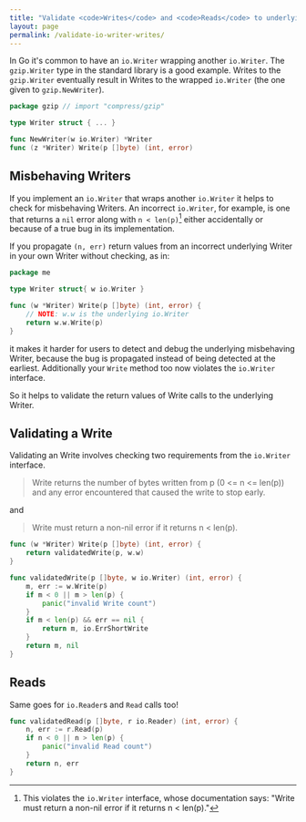 ```yaml
---
title: "Validate <code>Writes</code> and <code>Reads</code> to underlying <code>io.Writers</code> and <code>io.Readers</code>"
layout: page
permalink: /validate-io-writer-writes/
---
```


In Go it's common to have an `io.Writer` wrapping another `io.Writer`.
The `gzip.Writer` type in the standard library is a good example. Writes
to the `gzip.Writer` eventually result in Writes to the wrapped
`io.Writer` (the one given to `gzip.NewWriter`).


```go
package gzip // import "compress/gzip"

type Writer struct { ... }

func NewWriter(w io.Writer) *Writer
func (z *Writer) Write(p []byte) (int, error)
```

## Misbehaving Writers

If you implement an `io.Writer` that wraps another `io.Writer` it helps
to check for misbehaving Writers. An incorrect `io.Writer`, for example,
is one that returns a `nil` error along with `n < len(p)`[^1] either
accidentally or because of a true bug in its implementation.

If you propagate `(n, err)` return values from an incorrect
underlying Writer in your own Writer without checking, as in:

```go
package me

type Writer struct{ w io.Writer }

func (w *Writer) Write(p []byte) (int, error) {
    // NOTE: w.w is the underlying io.Writer
    return w.w.Write(p)
}
```

it makes it harder for users to detect and debug the underlying
misbehaving Writer, because the bug is propagated instead of being
detected at the earliest. Additionally your `Write` method too now
violates the `io.Writer` interface.

So it helps to validate the return values of Write calls to the underlying
Writer.

## Validating a Write

Validating an Write involves checking two requirements from the
`io.Writer` interface.

> Write returns the number of bytes written from p (0 <= n <= len(p)) and
> any error encountered that caused the write to stop early.

and

> Write must return a non-nil error if it returns n < len(p).

```go
func (w *Writer) Write(p []byte) (int, error) {
    return validatedWrite(p, w.w)
}
```

```go
func validatedWrite(p []byte, w io.Writer) (int, error) {
    m, err := w.Write(p)
    if m < 0 || m > len(p) {
        panic("invalid Write count")
    }
    if m < len(p) && err == nil {
        return m, io.ErrShortWrite
    }
    return m, nil
}
```

## Reads

Same goes for `io.Reader`s and `Read` calls too!

```go
func validatedRead(p []byte, r io.Reader) (int, error) {
    n, err := r.Read(p)
    if n < 0 || n > len(p) {
        panic("invalid Read count")
    }
    return n, err
}
```

[^1]: This violates the `io.Writer` interface, whose documentation says: "Write must return a non-nil error if it returns n < len(p)."

